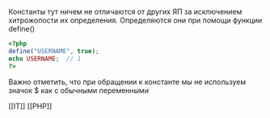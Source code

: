 Константы тут ничем не отличаются от других ЯП за исключением хитрожопости их определения. Определяются они при помощи функции define()

```php
<?php
define("USERNAME", true);
echo USERNAME;  // 1
?>
```

Важно отметить, что при обращении к константе мы не используем значок $ как с обычными переменными

[[IT]] [[PHP]]